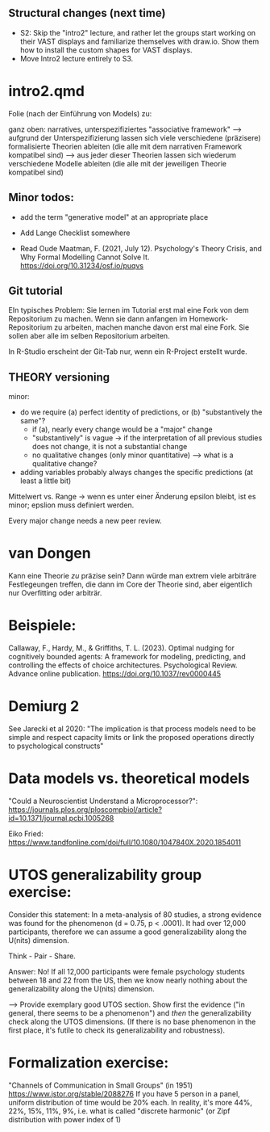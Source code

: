 ## Structural changes (next time)

- S2: Skip the "intro2" lecture, and rather let the groups start working on their VAST displays and familiarize themselves with draw.io. Show them how to install the custom shapes for VAST displays.
- Move Intro2 lecture entirely to S3.

# intro2.qmd

Folie (nach der Einführung von Models) zu:

ganz oben: narratives, unterspezifiziertes "associative framework" --> aufgrund der Unterspezifizierung lassen sich viele verschiedene (präzisere) formalisierte Theorien ableiten (die alle mit dem narrativen Framework kompatibel sind) --> aus jeder dieser Theorien lassen sich wiederum verschiedene Modelle ableiten (die alle mit der jeweiligen Theorie kompatibel sind)


## Minor todos:

- add the term "generative model" at an appropriate place

- Add Lange Checklist somewhere
- Read Oude Maatman, F. (2021, July 12). Psychology's Theory Crisis, and Why Formal Modelling Cannot Solve It. https://doi.org/10.31234/osf.io/puqvs


## Git tutorial

EIn typisches Problem: Sie lernen im Tutorial erst mal eine Fork von dem Repositorium zu machen.
Wenn sie dann anfangen im Homework-Repositorium zu arbeiten, machen manche davon erst mal eine Fork. Sie sollen aber alle im selben Repositorium arbeiten.

In R-Studio erscheint der Git-Tab nur, wenn ein R-Project erstellt wurde.


## THEORY versioning
minor:
- do we require (a) perfect identity of predictions, or (b) "substantively the same"?
	- if (a), nearly every change would be a "major" change
	- "substantively" is vague -> if the interpretation of all previous studies does not change, it is not a substantial change
	- no qualitative changes (only minor quantitative) --> what is a qualitative change?
- adding variables probably always changes the specific predictions (at least a little bit)

Mittelwert vs. Range -> wenn es unter einer Änderung epsilon bleibt, ist es minor; epslion muss definiert werden.


Every major change needs a new peer review.

# van Dongen

Kann eine Theorie *zu* präzise sein? Dann würde man extrem viele arbiträre Festlegeungen treffen, die dann im Core der Theorie sind, aber eigentlich nur Overfitting oder arbiträr.


# Beispiele:

Callaway, F., Hardy, M., & Griffiths, T. L. (2023). Optimal nudging for cognitively bounded agents: A framework for modeling, predicting, and controlling the effects of choice architectures. Psychological Review. Advance online publication. https://doi.org/10.1037/rev0000445

# Demiurg 2

See Jarecki et al 2020:
"The implication is that process models need to be simple and respect capacity limits or link the proposed operations directly to psychological constructs"

# Data models vs. theoretical models

"Could a Neuroscientist Understand a Microprocessor?":
https://journals.plos.org/ploscompbiol/article?id=10.1371/journal.pcbi.1005268

Eiko Fried: https://www.tandfonline.com/doi/full/10.1080/1047840X.2020.1854011

# UTOS generalizability group exercise:

Consider this statement: In a meta-analysis of 80 studies, a strong evidence was found for the phenomenon (d = 0.75, p < .0001). It had over 12,000 participants, therefore we can assume a good generalizability along the U(nits) dimension.

Think - Pair - Share.

Answer: No! If all 12,000 participants were female psychology students between 18 and 22 from the US, then we know nearly nothing about the generalizability along the U(nits) dimension.

--> Provide exemplary good UTOS section.
Show first the evidence ("in general, there seems to be a phenomenon") and *then* the generalizability check along the UTOS dimensions. (If there is no base phenomenon in the first place, it's futile to check its generalizability and robustness).


# Formalization exercise:

"Channels of Communication in Small Groups"  (in 1951) https://www.jstor.org/stable/2088276 If you have 5 person in a panel, uniform distribution of time would be 20% each. In reality, it's more 44%, 22%, 15%, 11%,  9%, i.e. what is called "discrete harmonic" (or Zipf distribution with power index of 1)